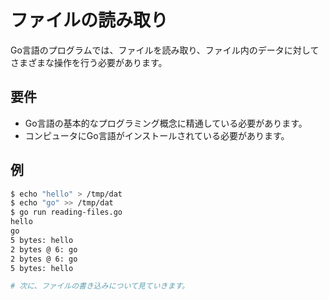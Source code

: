 # ファイルの読み取り

Go言語のプログラムでは、ファイルを読み取り、ファイル内のデータに対してさまざまな操作を行う必要があります。

## 要件

- Go言語の基本的なプログラミング概念に精通している必要があります。
- コンピュータにGo言語がインストールされている必要があります。

## 例

```sh
$ echo "hello" > /tmp/dat
$ echo "go" >> /tmp/dat
$ go run reading-files.go
hello
go
5 bytes: hello
2 bytes @ 6: go
2 bytes @ 6: go
5 bytes: hello

# 次に、ファイルの書き込みについて見ていきます。
```

